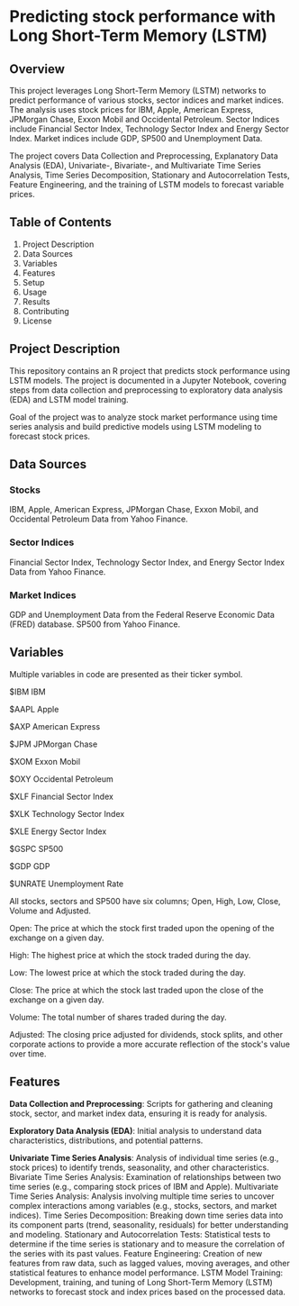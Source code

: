 # Predicting stock performance with Long Short-Term Memory (LSTM)

## Overview

This project leverages Long Short-Term Memory (LSTM) networks to predict performance of various stocks, sector indices and market indices. The analysis uses stock prices for IBM, Apple, American Express, JPMorgan Chase, Exxon Mobil and Occidental Petroleum. Sector Indices include Financial Sector Index, Technology Sector Index and Energy Sector Index. Market indices include GDP, SP500 and Unemployment Data. 

The project covers Data Collection and Preprocessing, Explanatory Data Analysis (EDA), Univariate-, Bivariate-, and Multivariate Time Series Analysis, Time Series Decomposition, Stationary and Autocorrelation Tests, Feature Engineering, and the training of LSTM models to forecast variable prices.

## Table of Contents

1. Project Description
2. Data Sources
3. Variables
4. Features
5. Setup
6. Usage
7. Results
8. Contributing
9. License

## Project Description

This repository contains an R project that predicts stock performance using LSTM models. The project is documented in a Jupyter Notebook, covering steps from data collection and preprocessing to exploratory data analysis (EDA) and LSTM model training.

Goal of the project was to analyze stock market performance using time series analysis and build predictive models using LSTM modeling to forecast stock prices.

## Data Sources

### Stocks
IBM, Apple, American Express, JPMorgan Chase, Exxon Mobil, and Occidental Petroleum Data from Yahoo Finance.

### Sector Indices
Financial Sector Index, Technology Sector Index, and Energy Sector Index Data  from Yahoo Finance.

### Market Indices
GDP and Unemployment Data from the Federal Reserve Economic Data (FRED) database. SP500 from Yahoo Finance.

## Variables

Multiple variables in code are presented as their ticker symbol.

$IBM IBM                                     

$AAPL Apple                                    

$AXP American Express                         

$JPM JPMorgan Chase                           

$XOM Exxon Mobil                              

$OXY Occidental Petroleum   


$XLF Financial Sector Index

$XLK Technology Sector Index

$XLE Energy Sector Index


$GSPC SP500

$GDP GDP

$UNRATE Unemployment Rate


All stocks, sectors and SP500 have six columns; Open, High, Low, Close, Volume and Adjusted.

Open: The price at which the stock first traded upon the opening of the exchange on a given day.

High: The highest price at which the stock traded during the day.

Low: The lowest price at which the stock traded during the day.

Close: The price at which the stock last traded upon the close of the exchange on a given day.

Volume: The total number of shares traded during the day.

Adjusted: The closing price adjusted for dividends, stock splits, and other corporate actions to provide a more accurate reflection of the stock's value over time.


## Features

**Data Collection and Preprocessing**: Scripts for gathering and cleaning stock, sector, and market index data, ensuring it is ready for analysis.

**Exploratory Data Analysis (EDA)**: Initial analysis to understand data characteristics, distributions, and potential patterns.

**Univariate Time Series Analysis**: Analysis of individual time series (e.g., stock prices) to identify trends, seasonality, and other characteristics.
Bivariate Time Series Analysis: Examination of relationships between two time series (e.g., comparing stock prices of IBM and Apple).
Multivariate Time Series Analysis: Analysis involving multiple time series to uncover complex interactions among variables (e.g., stocks, sectors, and market indices).
Time Series Decomposition: Breaking down time series data into its component parts (trend, seasonality, residuals) for better understanding and modeling.
Stationary and Autocorrelation Tests: Statistical tests to determine if the time series is stationary and to measure the correlation of the series with its past values.
Feature Engineering: Creation of new features from raw data, such as lagged values, moving averages, and other statistical features to enhance model performance.
LSTM Model Training: Development, training, and tuning of Long Short-Term Memory (LSTM) networks to forecast stock and index prices based on the processed data.







